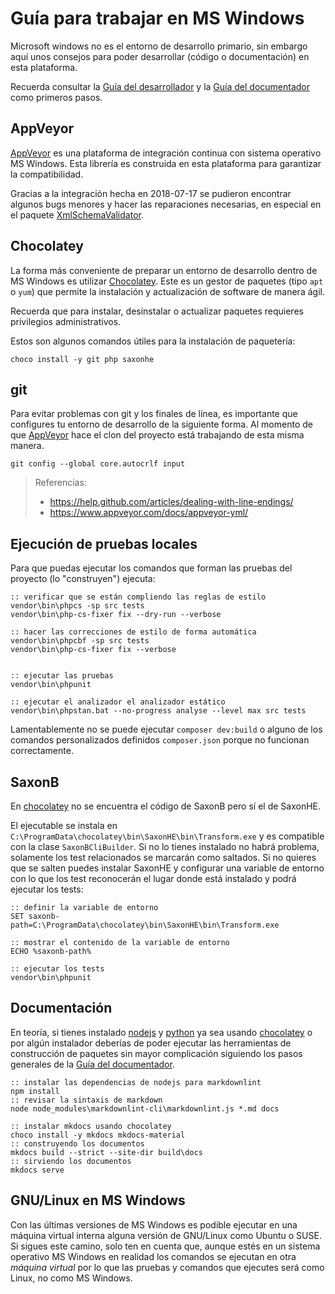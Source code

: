 # Guía para trabajar en MS Windows

Microsoft windows no es el entorno de desarrollo primario, sin embargo aquí unos consejos
para poder desarrollar (código o documentación) en esta plataforma.

Recuerda consultar la [Guía del desarrollador](guia-desarrollador.md)
y la [Guía del documentador](guia-documentador.md) como primeros pasos.

## AppVeyor

[AppVeyor] es una plataforma de integración continua con sistema operativo MS Windows.
Esta librería es construida en esta plataforma para garantizar la compatibilidad.

Gracias a la integración hecha en 2018-07-17 se pudieron encontrar algunos bugs menores
y hacer las reparaciones necesarias, en especial en el paquete [XmlSchemaValidator].


## Chocolatey

La forma más conveniente de preparar un entorno de desarrollo dentro de MS Windows es
utilizar [Chocolatey]. Este es un gestor de paquetes (tipo `apt` o `yum`) que permite la
instalación y actualización de software de manera ágil.

Recuerda que para instalar, desinstalar o actualizar paquetes requieres privilegios administrativos.

Estos son algunos comandos útiles para la instalación de paquetería:

```shell
choco install -y git php saxonhe
```


## git

Para evitar problemas con git y los finales de línea, es importante que configures tu entorno
de desarrollo de la siguiente forma.
Al momento de que [AppVeyor] hace el clon del proyecto está trabajando de esta misma manera.

```shell
git config --global core.autocrlf input
```

> Referencias:
> * <https://help.github.com/articles/dealing-with-line-endings/>
> * <https://www.appveyor.com/docs/appveyor-yml/>


## Ejecución de pruebas locales

Para que puedas ejecutar los comandos que forman las pruebas del proyecto (lo "construyen") ejecuta:

```shell
:: verificar que se están compliendo las reglas de estilo
vendor\bin\phpcs -sp src tests
vendor\bin\php-cs-fixer fix --dry-run --verbose

:: hacer las correcciones de estilo de forma automática
vendor\bin\phpcbf -sp src tests
vendor\bin\php-cs-fixer fix --verbose


:: ejecutar las pruebas
vendor\bin\phpunit

:: ejecutar el analizador el analizador estático
vendor\bin\phpstan.bat --no-progress analyse --level max src tests
```

Lamentablemente no se puede ejecutar `composer dev:build` o alguno de los comandos personalizados
definidos `composer.json` porque no funcionan correctamente.


## SaxonB

En [chocolatey] no se encuentra el código de SaxonB pero sí el de SaxonHE.

El ejecutable se instala en `C:\ProgramData\chocolatey\bin\SaxonHE\bin\Transform.exe`
y es compatible con la clase `SaxonBCliBuilder`.
Si no lo tienes instalado no habrá problema, solamente los test relacionados se marcarán como saltados.
Si no quieres que se salten puedes instalar SaxonHE y configurar una variable de entorno con lo que
los test reconocerán el lugar donde está instalado y podrá ejecutar los tests:

```shell
:: definir la variable de entorno
SET saxonb-path=C:\ProgramData\chocolatey\bin\SaxonHE\bin\Transform.exe

:: mostrar el contenido de la variable de entorno
ECHO %saxonb-path%

:: ejecutar los tests
vendor\bin\phpunit
```


## Documentación

En teoría, si tienes instalado [nodejs] y [python] ya sea usando [chocolatey] o por algún instalador
deberías de poder ejecutar las herramientas de construcción de paquetes sin mayor complicación
siguiendo los pasos generales de la [Guía del documentador](guia-documentador.md).

```shell
:: instalar las dependencias de nodejs para markdownlint
npm install
:: revisar la sintaxis de markdown
node node_modules\markdownlint-cli\markdownlint.js *.md docs

:: instalar mkdocs usando chocolatey
choco install -y mkdocs mkdocs-material
:: construyendo los documentos
mkdocs build --strict --site-dir build\docs
:: sirviendo los documentos
mkdocs serve
```


## GNU/Linux en MS Windows

Con las últimas versiones de MS Windows es podible ejecutar en una máquina virtual interna
alguna versión de GNU/Linux como Ubuntu o SUSE. Si sigues este camino, solo ten en cuenta que,
aunque estés en un sistema operativo MS Windows en realidad los comandos se ejecutan en otra
*máquina virtual* por lo que las pruebas y comandos que ejecutes será como Linux, no como MS Windows.


[appveyor]: https://www.appveyor.com/
[chocolatey]: https://chocolatey.org/
[XmlSchemaValidator]: https://github.com/eclipxe13/XmlSchemaValidator
[nodejs]: https://nodejs.org/es/
[python]: https://www.python.org/
